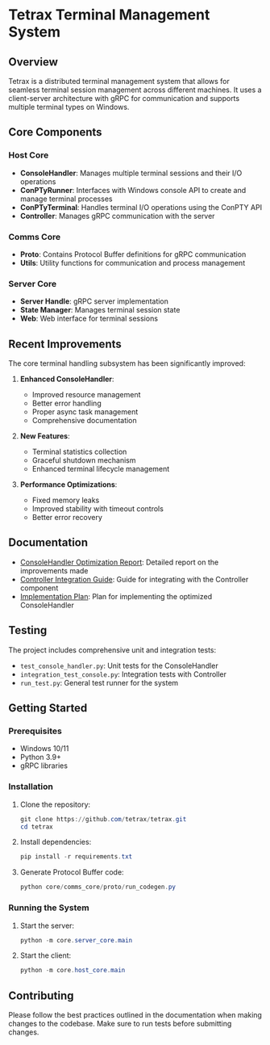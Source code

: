# Tetrax Terminal Management System

## Overview

Tetrax is a distributed terminal management system that allows for seamless terminal session management across different machines. It uses a client-server architecture with gRPC for communication and supports multiple terminal types on Windows.

## Core Components

### Host Core

- **ConsoleHandler**: Manages multiple terminal sessions and their I/O operations
- **ConPTyRunner**: Interfaces with Windows console API to create and manage terminal processes
- **ConPTyTerminal**: Handles terminal I/O operations using the ConPTY API
- **Controller**: Manages gRPC communication with the server

### Comms Core

- **Proto**: Contains Protocol Buffer definitions for gRPC communication
- **Utils**: Utility functions for communication and process management

### Server Core

- **Server Handle**: gRPC server implementation
- **State Manager**: Manages terminal session state
- **Web**: Web interface for terminal sessions

## Recent Improvements

The core terminal handling subsystem has been significantly improved:

1. **Enhanced ConsoleHandler**:
   - Improved resource management
   - Better error handling
   - Proper async task management
   - Comprehensive documentation

2. **New Features**:
   - Terminal statistics collection
   - Graceful shutdown mechanism
   - Enhanced terminal lifecycle management

3. **Performance Optimizations**:
   - Fixed memory leaks
   - Improved stability with timeout controls
   - Better error recovery

## Documentation

- [ConsoleHandler Optimization Report](console_handler_optimization_report.md): Detailed report on the improvements made
- [Controller Integration Guide](controller_integration_guide.md): Guide for integrating with the Controller component
- [Implementation Plan](console_handler_implementation_plan.md): Plan for implementing the optimized ConsoleHandler

## Testing

The project includes comprehensive unit and integration tests:

- `test_console_handler.py`: Unit tests for the ConsoleHandler
- `integration_test_console.py`: Integration tests with Controller
- `run_test.py`: General test runner for the system

## Getting Started

### Prerequisites

- Windows 10/11
- Python 3.9+
- gRPC libraries

### Installation

1. Clone the repository:
   ```powershell
   git clone https://github.com/tetrax/tetrax.git
   cd tetrax
   ```

2. Install dependencies:
   ```powershell
   pip install -r requirements.txt
   ```

3. Generate Protocol Buffer code:
   ```powershell
   python core/comms_core/proto/run_codegen.py
   ```

### Running the System

1. Start the server:
   ```powershell
   python -m core.server_core.main
   ```

2. Start the client:
   ```powershell
   python -m core.host_core.main
   ```

## Contributing

Please follow the best practices outlined in the documentation when making changes to the codebase. Make sure to run tests before submitting changes.
